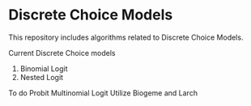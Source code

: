 # Discrete Choice Models

This repository includes algorithms related to Discrete Choice Models.

Current Discrete Choice models

1. Binomial Logit
2. Nested Logit

To do
Probit
Multinomial Logit
Utilize Biogeme and Larch